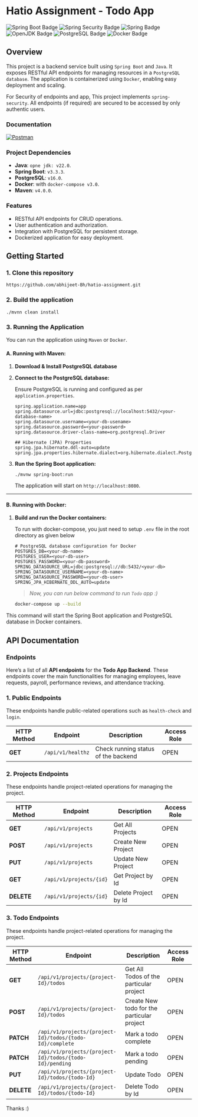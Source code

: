 # Hatio Assignment - Todo App

![Spring Boot Badge](https://img.shields.io/badge/Spring%20Boot-6DB33F?logo=springboot&logoColor=fff&style=flat-square)
![Spring Security Badge](https://img.shields.io/badge/Spring%20Security-6DB33F?logo=springsecurity&logoColor=fff&style=flat-square)
![Spring Badge](https://img.shields.io/badge/Spring-6DB33F?logo=spring&logoColor=fff&style=flat-square)
![OpenJDK Badge](https://img.shields.io/badge/OpenJDK-000?logo=openjdk&logoColor=fff&style=flat-square)
![PostgreSQL Badge](https://img.shields.io/badge/PostgreSQL-4169E1?logo=postgresql&logoColor=fff&style=flat-square)
![Docker Badge](https://img.shields.io/badge/Docker-2496ED?logo=docker&logoColor=fff&style=flat-square)

## Overview

This project is a backend service built using `Spring Boot` and `Java`. It exposes RESTful API endpoints for managing
resources in a `PostgreSQL database`. The application is containerized using `Docker`, enabling easy deployment and
scaling.

For Security of endpoints and app, This project implements `spring-security`. All endpoints (if required) are secured to
be accessed by only authentic users.

### Documentation

[![Postman](https://img.shields.io/badge/Postman-FF6C37?style=for-the-badge&logo=postman&logoColor=white)](https://documenter.getpostman.com/view/38347451/2sAY4rGQwu)

### Project Dependencies

- **Java**: `opne jdk: v22.0`.
- **Spring Boot**: `v3.3.3`.
- **PostgreSQL**: `v16.0`.
- **Docker**: with `docker-compose v3.0`.
- **Maven**: `v4.0.0`.

### Features

- RESTful API endpoints for CRUD operations.
- User authentication and authorization.
- Integration with PostgreSQL for persistent storage.
- Dockerized application for easy deployment.

## Getting Started

### 1. Clone this repository

```shell
https://github.com/abhijeet-Bh/hatio-assignment.git
```

### 2. Build the application

```shell
./mvnn clean install
```

### 3. Running the Application

You can run the application using `Maven` or `Docker`.

#### A. Running with Maven:

1. **Download & Install PostgreSQL database**

2. **Connect to the PostgreSQL database:**

   Ensure PostgreSQL is running and configured as per `application.properties`.

   ```.properties
   spring.application.name=app
   spring.datasource.url=jdbc:postgresql://localhost:5432/<your-database-name>
   spring.datasource.username=<your-db-usename>
   spring.datasource.password=<your-password>
   spring.datasource.driver-class-name=org.postgresql.Driver

   ## Hibernate (JPA) Properties
   spring.jpa.hibernate.ddl-auto=update
   spring.jpa.properties.hibernate.dialect=org.hibernate.dialect.PostgreSQLDialect
   ```

3. **Run the Spring Boot application:**

   ```shell
   ./mvnw spring-boot:run
   ```

   The application will start on `http://localhost:8080`.

---

#### B. Running with Docker:

1. **Build and run the Docker containers:**

   To run with docker-compose, you just need to setup `.env` file in the root directory as given below

   ```.env
   # PostgreSQL database configuration for Docker
   POSTGRES_DB=<your-db-name>
   POSTGRES_USER=<your-db-user>
   POSTGRES_PASSWORD=<your-db-password>
   SPRING_DATASOURCE_URL=jdbc:postgresql://db:5432/<your-db>
   SPRING_DATASOURCE_USERNAME=<your-db-name>
   SPRING_DATASOURCE_PASSWORD=<your-db-user>
   SPRING_JPA_HIBERNATE_DDL_AUTO=update
   ```

   > _Now, you can run below command to run `Todo` app :)_

   ```bash
   docker-compose up --build
   ```

This command will start the Spring Boot application and PostgreSQL database in Docker containers.

## API Documentation

### Endpoints

Here’s a list of all **API endpoints** for the **Todo App Backend**. These endpoints cover the main functionalities
for managing employees, leave requests, payroll, performance reviews, and attendance tracking.

### **1. Public Endpoints**

These endpoints handle public-related operations such as `health-check` and `login`.

| HTTP Method | Endpoint          | Description                         | Access Role |
| ----------- | ----------------- | ----------------------------------- | ----------- |
| **GET**     | `/api/v1/healthz` | Check running status of the backend | OPEN        |

### **2. Projects Endpoints**

These endpoints handle project-related operations for managing the project.

| HTTP Method | Endpoint                | Description          | Access Role |
| ----------- | ----------------------- | -------------------- | ----------- |
| **GET**     | `/api/v1/projects`      | Get All Projects     | OPEN        |
| **POST**    | `/api/v1/projects`      | Create New Project   | OPEN        |
| **PUT**     | `/api/v1/projects`      | Update New Project   | OPEN        |
| **GET**     | `/api/v1/projects/{id}` | Get Project by Id    | OPEN        |
| **DELETE**  | `/api/v1/projects/{id}` | Delete Project by Id | OPEN        |

### **3. Todo Endpoints**

These endpoints handle project-related operations for managing the project.

| HTTP Method | Endpoint                                                 | Description                                | Access Role |
|-------------|----------------------------------------------------------|--------------------------------------------| ----------- |
| **GET**     | `/api/v1/projects/{project-Id}/todos`                    | Get All Todos of the particular project    | OPEN        |
| **POST**    | `/api/v1/projects/{project-Id}/todos`                    | Create New todo for the particular project | OPEN        |
| **PATCH**   | `/api/v1/projects/{project-Id}/todos/{todo-Id}/complete` | Mark a todo complete                       | OPEN        |
| **PATCH**   | `/api/v1/projects/{project-Id}/todos/{todo-Id}/pending`  | Mark a todo pending                        | OPEN        |
| **PUT**     | `/api/v1/projects/{project-Id}/todos/{todo-Id}`          | Update Todo                                | OPEN        |
| **DELETE**  | `/api/v1/projects/{project-Id}/todos/{todo-Id}`          | Delete Todo by Id                          | OPEN        |

Thanks :)

